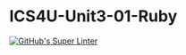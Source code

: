 # ICS4U-Unit3-01-Ruby
[![GitHub's Super Linter](https://github.com/cameron-teed/ICS4U-Unit3-01-Ruby/workflows/GitHub's%20Super%20Linter/badge.svg)](https://github.com/cameron-teed/ICS4U-Unit3-01-Ruby/actions)
